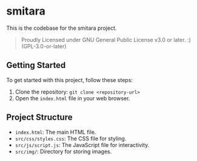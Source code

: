 # smitara

This is the codebase for the smitara project.
> Proudly Licensed under GNU General Public License v3.0 or later. :) (GPL-3.0-or-later)

## Getting Started

To get started with this project, follow these steps:

1. Clone the repository: `git clone <repository-url>`
2. Open the `index.html` file in your web browser.

## Project Structure

- `index.html`: The main HTML file.
- `src/css/styles.css`: The CSS file for styling.
- `src/js/script.js`: The JavaScript file for interactivity.
- `src/img/`: Directory for storing images.

